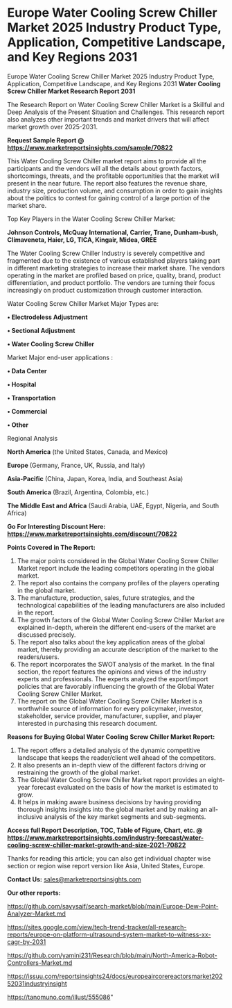 # Europe Water Cooling Screw Chiller Market 2025 Industry Product Type, Application, Competitive Landscape, and Key Regions 2031
Europe Water Cooling Screw Chiller Market 2025 Industry Product Type, Application, Competitive Landscape, and Key Regions 2031
<strong>Water Cooling Screw Chiller Market Research Report 2031</strong>

The Research Report on Water Cooling Screw Chiller Market is a Skillful and Deep Analysis of the Present Situation and Challenges. This research report also analyzes other important trends and market drivers that will affect market growth over 2025-2031.

<strong>Request Sample Report @ <a href=https://www.marketreportsinsights.com/sample/70822>https://www.marketreportsinsights.com/sample/70822</a></strong>

This Water Cooling Screw Chiller market report aims to provide all the participants and the vendors will all the details about growth factors, shortcomings, threats, and the profitable opportunities that the market will present in the near future. The report also features the revenue share, industry size, production volume, and consumption in order to gain insights about the politics to contest for gaining control of a large portion of the market share.

Top Key Players in the Water Cooling Screw Chiller Market:

<strong>Johnson Controls, McQuay International, Carrier, Trane, Dunham-bush, Climaveneta, Haier, LG, TICA, Kingair, Midea, GREE</strong>

The Water Cooling Screw Chiller Industry is severely competitive and fragmented due to the existence of various established players taking part in different marketing strategies to increase their market share. The vendors operating in the market are profiled based on price, quality, brand, product differentiation, and product portfolio. The vendors are turning their focus increasingly on product customization through customer interaction.

Water Cooling Screw Chiller Market Major Types are:

<strong>• Electrodeless Adjustment

• Sectional Adjustment

• Water Cooling Screw Chiller</strong>

Market Major end-user applications :

<strong>• Data Center

• Hospital

• Transportation

• Commercial

• Other</strong>

Regional Analysis

</u><strong><b>North America</b></strong> (the United States, Canada, and Mexico)

<strong><b>Europe </b></strong>(Germany, France, UK, Russia, and Italy)

<strong><b>Asia-Pacific</b></strong> (China, Japan, Korea, India, and Southeast Asia)

<strong><b>South America</b></strong> (Brazil, Argentina, Colombia, etc.)

<strong><b>The Middle East and Africa</b></strong> (Saudi Arabia, UAE, Egypt, Nigeria, and South Africa)

<strong>Go For Interesting Discount Here: <a href=https://www.marketreportsinsights.com/discount/70822>https://www.marketreportsinsights.com/discount/70822</a></strong>

<strong>Points Covered in The Report:</strong>
<ol>
  <li>The major points considered in the Global Water Cooling Screw Chiller Market report include the leading competitors operating in the global market.</li>
  <li>The report also contains the company profiles of the players operating in the global market.</li>
  <li>The manufacture, production, sales, future strategies, and the technological capabilities of the leading manufacturers are also included in the report.</li>
  <li>The growth factors of the Global Water Cooling Screw Chiller Market are explained in-depth, wherein the different end-users of the market are discussed precisely.</li>
  <li>The report also talks about the key application areas of the global market, thereby providing an accurate description of the market to the readers/users.</li>
  <li>The report incorporates the SWOT analysis of the market. In the final section, the report features the opinions and views of the industry experts and professionals. The experts analyzed the export/import policies that are favorably influencing the growth of the Global Water Cooling Screw Chiller Market.</li>
  <li>The report on the Global Water Cooling Screw Chiller Market is a worthwhile source of information for every policymaker, investor, stakeholder, service provider, manufacturer, supplier, and player interested in purchasing this research document.</li>
</ol>
<strong>Reasons for Buying Global Water Cooling Screw Chiller Market Report:</strong>

<ol>
  <li>The report offers a detailed analysis of the dynamic competitive landscape that keeps the reader/client well ahead of the competitors.</li>
  <li>It also presents an in-depth view of the different factors driving or restraining the growth of the global market.</li>
  <li>The Global Water Cooling Screw Chiller Market report provides an eight-year forecast evaluated on the basis of how the market is estimated to grow.</li>
  <li>It helps in making aware business decisions by having providing thorough insights insights into the global market and by making an all-inclusive analysis of the key market segments and sub-segments.</li>
</ol>
<strong>Access full Report Description, TOC, Table of Figure, Chart, etc. @ <a href=https://www.marketreportsinsights.com/industry-forecast/water-cooling-screw-chiller-market-growth-and-size-2021-70822>https://www.marketreportsinsights.com/industry-forecast/water-cooling-screw-chiller-market-growth-and-size-2021-70822</a></strong>


Thanks for reading this article; you can also get individual chapter wise section or region wise report version like Asia, United States, Europe.

<strong>Contact Us:</strong>
sales@marketreportsinsights.com

<strong>Our other reports:</strong>

<a href=https://github.com/sayysaif/search-market/blob/main/Europe-Dew-Point-Analyzer-Market.md>https://github.com/sayysaif/search-market/blob/main/Europe-Dew-Point-Analyzer-Market.md</a>

<a href=https://sites.google.com/view/tech-trend-tracker/all-research-reports/europe-on-platform-ultrasound-system-market-to-witness-xx-cagr-by-2031>https://sites.google.com/view/tech-trend-tracker/all-research-reports/europe-on-platform-ultrasound-system-market-to-witness-xx-cagr-by-2031</a>

<a href=https://github.com/yamini231/Research/blob/main/North-America-Robot-Controllers-Market.md>https://github.com/yamini231/Research/blob/main/North-America-Robot-Controllers-Market.md</a>

<a href=https://issuu.com/reportsinsights24/docs/europeaircorereactorsmarket20252031industryinsight>https://issuu.com/reportsinsights24/docs/europeaircorereactorsmarket20252031industryinsight</a>

<a href=https://tanomuno.com/illust/555086>https://tanomuno.com/illust/555086</a>"
